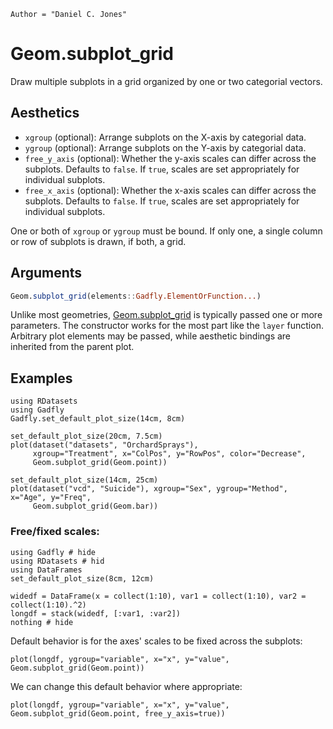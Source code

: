 ```@meta
Author = "Daniel C. Jones"
```

# Geom.subplot_grid

Draw multiple subplots in a grid organized by one or two categorial vectors.

## Aesthetics

  * `xgroup` (optional): Arrange subplots on the X-axis by categorial data.
  * `ygroup` (optional): Arrange subplots on the Y-axis by categorial data.
  * `free_y_axis` (optional): Whether the y-axis scales can differ across
  the subplots. Defaults to `false`. If `true`, scales are set appropriately for individual subplots.
  * `free_x_axis` (optional): Whether the x-axis scales can differ across
  the subplots. Defaults to `false`. If `true`, scales are set appropriately for individual subplots.

One or both of `xgroup` or `ygroup` must be bound. If only one, a single column
or row of subplots is drawn, if both, a grid.

## Arguments

```julia
Geom.subplot_grid(elements::Gadfly.ElementOrFunction...)
```

Unlike most geometries, [Geom.subplot_grid](@ref) is typically passed one or more
parameters. The constructor works for the most part like the `layer` function.
Arbitrary plot elements may be passed, while aesthetic bindings are inherited
from the parent plot.


## Examples

```@setup 1
using RDatasets
using Gadfly
Gadfly.set_default_plot_size(14cm, 8cm)
```

```@example 1
set_default_plot_size(20cm, 7.5cm)
plot(dataset("datasets", "OrchardSprays"),
     xgroup="Treatment", x="ColPos", y="RowPos", color="Decrease",
     Geom.subplot_grid(Geom.point))
```


```@example 1
set_default_plot_size(14cm, 25cm)
plot(dataset("vcd", "Suicide"), xgroup="Sex", ygroup="Method", x="Age", y="Freq",
     Geom.subplot_grid(Geom.bar))
```

### Free/fixed scales:

```@example 2
using Gadfly # hide
using RDatasets # hid
using DataFrames
set_default_plot_size(8cm, 12cm)

widedf = DataFrame(x = collect(1:10), var1 = collect(1:10), var2 = collect(1:10).^2)
longdf = stack(widedf, [:var1, :var2])
nothing # hide
```

Default behavior is for the axes' scales to be fixed across the subplots:

```@example 2
plot(longdf, ygroup="variable", x="x", y="value", Geom.subplot_grid(Geom.point))
```

We can change this default behavior where appropriate:

```@example 2
plot(longdf, ygroup="variable", x="x", y="value", Geom.subplot_grid(Geom.point, free_y_axis=true))
```
